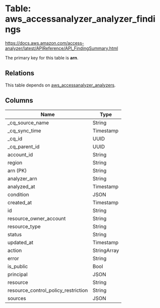 # Table: aws_accessanalyzer_analyzer_findings

https://docs.aws.amazon.com/access-analyzer/latest/APIReference/API_FindingSummary.html

The primary key for this table is **arn**.

## Relations
This table depends on [aws_accessanalyzer_analyzers](aws_accessanalyzer_analyzers.md).


## Columns
| Name          | Type          |
| ------------- | ------------- |
|_cq_source_name|String|
|_cq_sync_time|Timestamp|
|_cq_id|UUID|
|_cq_parent_id|UUID|
|account_id|String|
|region|String|
|arn (PK)|String|
|analyzer_arn|String|
|analyzed_at|Timestamp|
|condition|JSON|
|created_at|Timestamp|
|id|String|
|resource_owner_account|String|
|resource_type|String|
|status|String|
|updated_at|Timestamp|
|action|StringArray|
|error|String|
|is_public|Bool|
|principal|JSON|
|resource|String|
|resource_control_policy_restriction|String|
|sources|JSON|